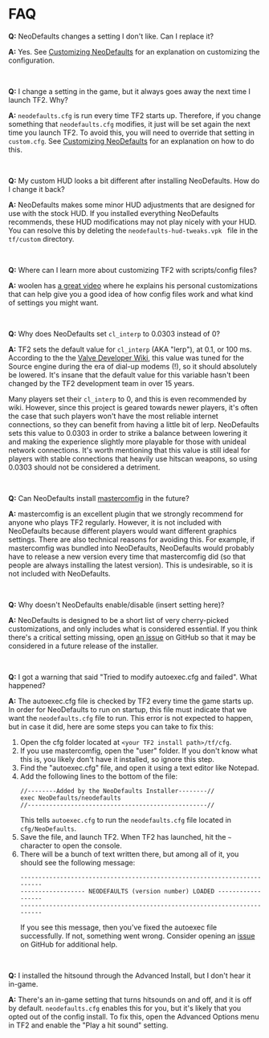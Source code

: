 # FAQ

**Q:** NeoDefaults changes a setting I don't like. Can I replace it?

**A:** Yes. See
[Customizing NeoDefaults](More-Info.md/#customizing-neodefaults) for an explanation on customizing
the configuration.

&nbsp;

**Q:** I change a setting in the game, but it always goes away the next time I launch TF2. Why?

**A:** `neodefaults.cfg` is run every time TF2 starts up. Therefore, if you change something that
`neodefaults.cfg` modifies, it just will be set again the next time you launch TF2. To avoid this,
you will need to override that setting in `custom.cfg`. See 
[Customizing NeoDefaults](More-Info.md/#customizing-neodefaults) for an explanation on how to do
this.

&nbsp;

**Q:** My custom HUD looks a bit different after installing NeoDefaults. How do I change it back?

**A:** NeoDefaults makes some minor HUD adjustments that are designed for use with the stock HUD.
If you installed everything NeoDefaults recommends, these HUD modifications may not play nicely with
your HUD. You can resolve this by deleting the `neodefaults-hud-tweaks.vpk ` file in the
`tf/custom` directory.

&nbsp;

**Q:** Where can I learn more about customizing TF2 with scripts/config files?

**A:** woolen has [a great video](https://youtu.be/cRGW4a1K_Io) where he explains his personal
customizations that can help give you a good idea of how config files work and what kind of settings
you might want.

&nbsp;

**Q:** Why does NeoDefaults set `cl_interp` to 0.0303 instead of 0?

**A:** TF2 sets the default value for `cl_interp` (AKA "lerp"), at 0.1, or 100 ms. According to the
the [Valve Developer Wiki](https://developer.valvesoftware.com/wiki/Interpolation), this value was
tuned for the Source engine during the era of dial-up modems (!), so it should absolutely be
lowered. It's insane that the default value for this variable hasn't been changed by the TF2
development team in over 15 years.

Many players set their `cl_interp` to 0, and this is even recommended by wiki. However, since this
project is geared towards newer players, it's often the case that such players won't have the most
reliable internet connections, so they can benefit from having a little bit of lerp. NeoDefaults
sets this value to 0.0303 in order to strike a balance between lowering it and making the experience
slightly more playable for those with unideal network connections. It's worth mentioning that this
value is still ideal for players with stable connections that heavily use hitscan weapons, so using
0.0303 should not be considered a detriment.

&nbsp;

**Q:** Can NeoDefaults install [mastercomfig](https://mastercomfig.com/) in the future?

**A:** mastercomfig is an excellent plugin that we strongly recommend for anyone who plays TF2
regularly. However, it is not included with NeoDefaults because different players would want
different graphics settings. There are also technical reasons for avoiding this. For example, if
mastercomfig was bundled into NeoDefaults, NeoDefaults would probably have to release a new version
every time that mastercomfig did (so that people are always installing the latest version). This
is undesirable, so it is not included with NeoDefaults.

&nbsp;

**Q:** Why doesn't NeoDefaults enable/disable (insert setting here)?

**A:** NeoDefaults is designed to be a short list of very cherry-picked customizations, and only
includes what is considered essential. If you think there's a critical setting missing, open [an
issue](https://github.com/kqarryzada/TF2-NeoDefaults/issues) on GitHub so that it may be considered
in a future release of the installer.

&nbsp;

**Q:** I got a warning that said "Tried to modify autoexec.cfg and failed". What happened?

**A:** The autoexec.cfg file is checked by TF2 every time the game starts up. In order for
NeoDefaults to run on startup, this file must indicate that we want the `neodefaults.cfg` file to
run. This error is not expected to happen, but in case it did, here are some steps you can take to
fix this:

1. Open the cfg folder located at `<your TF2 install path>/tf/cfg`.
1. If you use mastercomfig, open the "user" folder. If you don't know what this is, you likely don't
have it installed, so ignore this step.
1. Find the "autoexec.cfg" file, and open it using a text editor like Notepad.
1. Add the following lines to the bottom of the file:
    ```
    //--------Added by the NeoDefaults Installer--------//
    exec NeoDefaults/neodefaults
    //--------------------------------------------------//
    ```
    This tells `autoexec.cfg` to run the `neodefaults.cfg` file located in `cfg/NeoDefaults`.
1. Save the file, and launch TF2. When TF2 has launched, hit the `~` character to open the
console.
1. There will be a bunch of text written there, but among all of it, you should see the following
    message:
    ```
    -------------------------------------------------------------------------
    ------------------ NEODEFAULTS (version number) LOADED ------------------
    -------------------------------------------------------------------------
    ```
    If you see this message, then you've fixed the autoexec file successfully. If not, something
    went wrong. Consider opening an [issue](https://github.com/kqarryzada/TF2-NeoDefaults/issues)
     on GitHub for additional help.


&nbsp;

**Q:** I installed the hitsound through the Advanced Install, but I don't hear it in-game.

**A:** There's an in-game setting that turns hitsounds on and off, and it is off by default.
`neodefaults.cfg` enables this for you, but it's likely that you opted out of the config install.
To fix this, open the Advanced Options menu in TF2 and enable the "Play a hit sound" setting.
